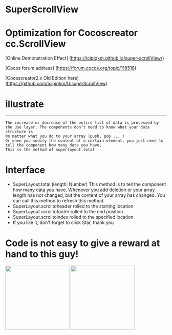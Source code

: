 # SuperScrollView

# Optimization for Cocoscreator cc.ScrollView

[Online Demonstration Effect] (https://icipiqkm.github.io/super-scrollView/)

[Cocos forum address] (https://forum.cocos.org/topic/118518)

[Cocoscreator2.x Old Edition here] (https://github.com/icipiqkm/UisuperScrollView)

# illustrate

---

    The increase or decrease of the entire list of data is processed by the use layer. The components don’t need to know what your data structure is
    No matter what you do to your array (push, pop ....)
    Or when you modify the content of a certain element, you just need to tell the component how many data you have,
    This is the method of superlayout.total

# Interface

-   SuperLayout.total (length: Number) This method is to tell the component how many data you have. Whenever you add deletion or your array length has not changed, but the content of your array has changed. You can call this method to refresh this method.
-   SuperLayout.scrolltoheader rolled to the starting location
-   SuperLayout.scrolltofooter rolled to the end position
-   SuperLayout.scrolltoindex rolled to the specified location
-   If you like it, don't forget to click Star, thank you

# Code is not easy to give a reward at hand to this guy!

<img src = "https://icipiqkm.github.io/photo_2021-08-02_00-42-34.jpg" width = "200">
<img src = "https://icipiqkm.github.io/image/photo_2021-08-02_00-43-03.jpg" width = "200">
